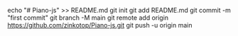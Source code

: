 echo "# Piano-js" >> README.md
git init
git add README.md
git commit -m "first commit"
git branch -M main
git remote add origin https://github.com/zinkotop/Piano-js.git
git push -u origin main